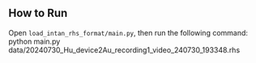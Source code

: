 ## How to Run  

Open `load_intan_rhs_format/main.py`, then run the following command:  
python main.py data/20240730_Hu_device2Au_recording1_video_240730_193348.rhs
